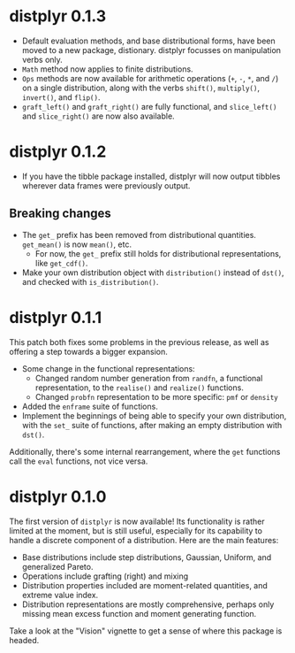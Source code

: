 # distplyr 0.1.3

- Default evaluation methods, and base distributional forms, have been moved to a new package, distionary. distplyr focusses on manipulation verbs only.
- `Math` method now applies to finite distributions.
- `Ops` methods are now available for arithmetic operations (`+`, `-`, `*`, and `/`) on a single distribution, along with the verbs `shift()`, `multiply()`, `invert()`, and `flip()`.
- `graft_left()` and `graft_right()` are fully functional, and `slice_left()` and `slice_right()` are now also available. 

# distplyr 0.1.2

- If you have the tibble package installed, distplyr will now output tibbles wherever data frames were previously output.  

## Breaking changes

- The `get_` prefix has been removed from distributional quantities. `get_mean()` is now `mean()`, etc.
	- For now, the `get_` prefix still holds for distributional representations, like `get_cdf()`. 
- Make your own distribution object with `distribution()` instead of `dst()`, and checked with `is_distribution()`. 


# distplyr 0.1.1

This patch both fixes some problems in the previous release, as well as offering a step towards a bigger expansion.

- Some change in the functional representations: 
	- Changed random number generation from `randfn`, a functional representation, to the `realise()` and `realize()` functions. 
	- Changed `probfn` representation to be more specific: `pmf` or `density`
- Added the `enframe` suite of functions.
- Implement the beginnings of being able to specify your own distribution, with the `set_` suite of functions, after making an empty distribution with `dst()`. 

Additionally, there's some internal rearrangement, where the `get` functions call the `eval` functions, not vice versa.

# distplyr 0.1.0

The first version of `distplyr` is now available! Its functionality is rather limited at the moment, but is still useful, especially for its capability to handle a discrete component of a distribution. Here are the main features:

- Base distributions include step distributions, Gaussian, Uniform, and generalized Pareto.
- Operations include grafting (right) and mixing
- Distribution properties included are moment-related quantities, and extreme value index.
- Distribution representations are mostly comprehensive, perhaps only missing mean excess function and moment generating function.

Take a look at the "Vision" vignette to get a sense of where this package is headed.
